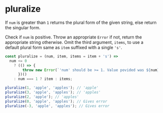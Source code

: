 # pluralize

If `num` is greater than `1` returns the plural form of the given string, else return the singular form.

Check if `num` is positive. Throw an appropriate `Error` if not, return the appropriate string otherwise.
Omit the third argument, `items`, to use a default plural form same as `item` suffixed with a single `'s'`.

```js
const pluralize = (num, item, items = item + 's') =>
  num <= 0
    ? (() => {
        throw new Error(`'num' should be >= 1. Value povided was ${num}.`);
      })()
    : num === 1 ? item : items;
```

```js
pluralize(1, 'apple', 'apples'); // 'apple'
pluralize(3, 'apple', 'apples'); // 'apples'
pluralize(2, 'apple'); // 'apples'
pluralize(0, 'apple', 'apples'); // Gives error
pluralize(-3, 'apple', 'apples'); // Gives error
```
